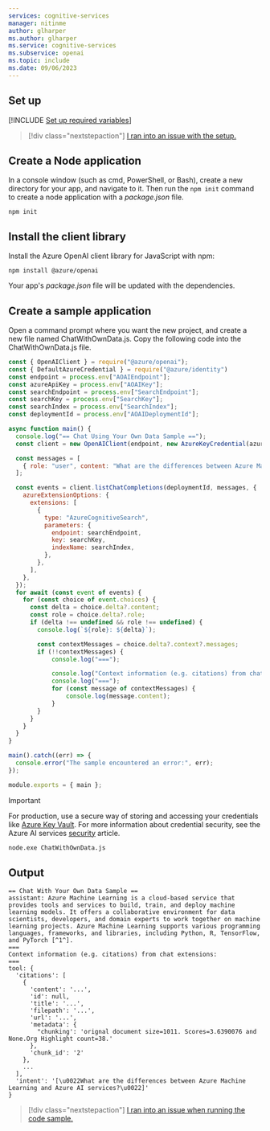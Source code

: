 ```yaml
---
services: cognitive-services
manager: nitinme
author: glharper
ms.author: glharper
ms.service: cognitive-services
ms.subservice: openai
ms.topic: include
ms.date: 09/06/2023
---
```


## Set up

[!INCLUDE [Set up required variables](./use-your-data-common-variables.md)]


> [!div class="nextstepaction"]
> [I ran into an issue with the setup.](https://microsoft.qualtrics.com/jfe/form/SV_0Cl5zkG3CnDjq6O?PLanguage=JAVASCRIPT&Pillar=AOAI&Product=ownData&Page=quickstart&Section=Set-up-the-environment)

## Create a Node application

In a console window (such as cmd, PowerShell, or Bash), create a new directory for your app, and navigate to it. Then run the `npm init` command to create a node application with a _package.json_ file.

```console
npm init
```

## Install the client library

Install the Azure OpenAI client library for JavaScript with npm:

```console
npm install @azure/openai
```

Your app's _package.json_ file will be updated with the dependencies.

## Create a sample application

Open a command prompt where you want the new project, and create a new file named ChatWithOwnData.js. Copy the following code into the ChatWithOwnData.js file.

```javascript
const { OpenAIClient } = require("@azure/openai");
const { DefaultAzureCredential } = require("@azure/identity")
const endpoint = process.env["AOAIEndpoint"];
const azureApiKey = process.env["AOAIKey"];
const searchEndpoint = process.env["SearchEndpoint"];
const searchKey = process.env["SearchKey"];
const searchIndex = process.env["SearchIndex"];
const deploymentId = process.env["AOAIDeploymentId"];

async function main() {
  console.log("== Chat Using Your Own Data Sample ==");
  const client = new OpenAIClient(endpoint, new AzureKeyCredential(azureApiKey));

  const messages = [
    { role: "user", content: "What are the differences between Azure Machine Learning and Azure AI services?" },
  ];

  const events = client.listChatCompletions(deploymentId, messages, { 
    azureExtensionOptions: {
      extensions: [
        {
          type: "AzureCognitiveSearch",
          parameters: {
            endpoint: searchEndpoint,
            key: searchKey,
            indexName: searchIndex,
          },
        },
      ],
    },
  });
  for await (const event of events) {
    for (const choice of event.choices) {
      const delta = choice.delta?.content;
      const role = choice.delta?.role;
      if (delta !== undefined && role !== undefined) {
        console.log(`${role}: ${delta}`);

        const contextMessages = choice.delta?.context?.messages;
        if (!!contextMessages) {
            console.log("===");

            console.log("Context information (e.g. citations) from chat extensions:");
            console.log("===");
            for (const message of contextMessages) {
                console.log(message.content);
            }
        }
      }
    }
  }
}

main().catch((err) => {
  console.error("The sample encountered an error:", err);
});

module.exports = { main };
```

> [!IMPORTANT]
> For production, use a secure way of storing and accessing your credentials like [Azure Key Vault](../../../key-vault/general/overview.md). For more information about credential security, see the Azure AI services [security](../../security-features.md) article.

```cmd
node.exe ChatWithOwnData.js
```

## Output

```output
== Chat With Your Own Data Sample ==
assistant: Azure Machine Learning is a cloud-based service that provides tools and services to build, train, and deploy machine learning models. It offers a collaborative environment for data scientists, developers, and domain experts to work together on machine learning projects. Azure Machine Learning supports various programming languages, frameworks, and libraries, including Python, R, TensorFlow, and PyTorch [^1^].
===
Context information (e.g. citations) from chat extensions:
===
tool: {
  'citations': [
    {
      'content': '...',
      'id': null,
      'title': '...',
      'filepath': '...',
      'url': '...',
      'metadata': {
        "chunking': 'orignal document size=1011. Scores=3.6390076 and None.Org Highlight count=38.'
      },
      'chunk_id': '2'
    },
    ...
  ],
  'intent': '[\u0022What are the differences between Azure Machine Learning and Azure AI services?\u0022]'
}

```

> [!div class="nextstepaction"]
> [I ran into an issue when running the code sample.](https://microsoft.qualtrics.com/jfe/form/SV_0Cl5zkG3CnDjq6O?PLanguage=JAVASCRIPT&Pillar=AOAI&Product=ownData&Page=quickstart&Section=Create-application)
